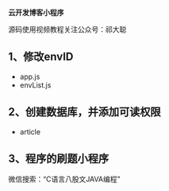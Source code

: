 **云开发博客小程序**

源码使用视频教程关注公众号：祁大聪

## 1、修改envID
- app.js 
- envList.js

## 2、创建数据库，并添加可读权限
- article



## 3、程序的刷题小程序

微信搜索：“C语言八股文JAVA编程”

